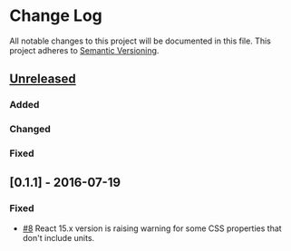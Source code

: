 # Change Log
All notable changes to this project will be documented in this file.
This project adheres to [Semantic Versioning](http://semver.org/).

## [Unreleased]
### Added

### Changed

### Fixed

## [0.1.1] - 2016-07-19
### Fixed
- [\#8] React 15.x version is raising warning for some CSS properties that don't include units.

[comment]: # (Build Comparison Links)

[unreleased]: https://github.com/jesusoterogomez/react-notify-toast/compare/0.1.1...HEAD
[1.0.17]: https://github.com/jesusoterogomez/react-notify-toast/tree/0.1.1

[comment]: # (Issue Links)

[\#8]: https://github.com/jesusoterogomez/react-notify-toast/issues/8
